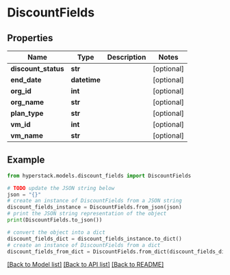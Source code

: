 # DiscountFields


## Properties

Name | Type | Description | Notes
------------ | ------------- | ------------- | -------------
**discount_status** | **str** |  | [optional] 
**end_date** | **datetime** |  | [optional] 
**org_id** | **int** |  | [optional] 
**org_name** | **str** |  | [optional] 
**plan_type** | **str** |  | [optional] 
**vm_id** | **int** |  | [optional] 
**vm_name** | **str** |  | [optional] 

## Example

```python
from hyperstack.models.discount_fields import DiscountFields

# TODO update the JSON string below
json = "{}"
# create an instance of DiscountFields from a JSON string
discount_fields_instance = DiscountFields.from_json(json)
# print the JSON string representation of the object
print(DiscountFields.to_json())

# convert the object into a dict
discount_fields_dict = discount_fields_instance.to_dict()
# create an instance of DiscountFields from a dict
discount_fields_from_dict = DiscountFields.from_dict(discount_fields_dict)
```
[[Back to Model list]](../README.md#documentation-for-models) [[Back to API list]](../README.md#documentation-for-api-endpoints) [[Back to README]](../README.md)


